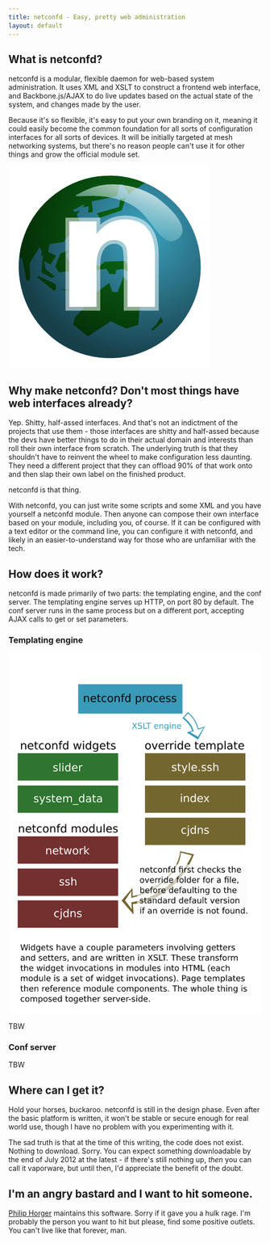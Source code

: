```yaml
---
title: netconfd - Easy, pretty web administration
layout: default
---
```


## What is netconfd?

netconfd is a modular, flexible daemon for web-based system administration. It
uses XML and XSLT to construct a frontend web interface, and Backbone.js/AJAX
to do live updates based on the actual state of the system, and changes made
by the user.

Because it's so flexible, it's easy to put your own branding on it, meaning it
could easily become the common foundation for all sorts of configuration
interfaces for all sorts of devices. It will be initially targeted at mesh
networking systems, but there's no reason people can't use it for other things
and grow the official module set.

![Project logo][logo]

## Why make netconfd? Don't most things have web interfaces already?

Yep. Shitty, half-assed interfaces. And that's not an indictment of the projects
that use them - those interfaces are shitty and half-assed because the devs
have better things to do in their actual domain and interests than roll their
own interface from scratch. The underlying truth is that they shouldn't have to
reinvent the wheel to make configuration less daunting. They need a different
project that they can offload 90% of that work onto and then slap their own
label on the finished product.

netconfd is that thing.

With netconfd, you can just write some scripts and some XML and you have
yourself a netconfd module. Then anyone can compose their own interface
based on your module, including you, of course. If it can be configured with a
text editor or the command line, you can configure it with netconfd, and likely
in an easier-to-understand way for those who are unfamiliar with the tech.

## How does it work?

netconfd is made primarily of two parts: the templating engine, and the conf
server. The templating engine serves up HTTP, on port 80 by default. The conf
server runs in the same process but on a different port, accepting AJAX calls
to get or set parameters.

### Templating engine

![Templating Diagram][templating]

TBW

### Conf server

TBW


## Where can I get it?

Hold your horses, buckaroo. netconfd is still in the design phase. Even after
the basic platform is written, it won't be stable or secure enough for real
world use, though I have no problem with you experimenting with it.

The sad truth is that at the time of this writing, the code does not exist.
Nothing to download. Sorry. You can expect something downloadable by the end of
July 2012 at the latest - if there's still nothing up, *then* you can call it
vaporware, but until then, I'd appreciate the benefit of the doubt.

## I'm an angry bastard and I want to hit someone.

[Philip Horger](http://orchard.crabdance.com) maintains this software. Sorry if
it gave you a hulk rage. I'm probably the person you want to hit but please,
find some positive outlets. You can't live like that forever, man.

[templating]: images/templating.png
[logo]: images/logo.png
